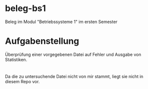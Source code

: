# beleg-bs1
Beleg im Modul "Betriebssysteme 1" im ersten Semester

# Aufgabenstellung
Überprüfung einer vorgegebenen Datei auf Fehler und Ausgabe von Statistiken.

#
Da die zu untersuchende Datei nicht von mir stammt, liegt sie nicht in diesem Repo vor.
